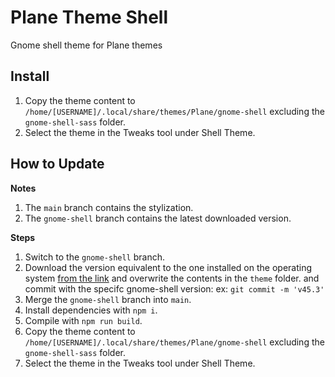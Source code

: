 # Plane Theme Shell

Gnome shell theme for Plane themes

## Install

1. Copy the theme content to `/home/[USERNAME]/.local/share/themes/Plane/gnome-shell` excluding the `gnome-shell-sass` folder.
2. Select the theme in the Tweaks tool under Shell Theme.

## How to Update

**Notes**

1. The `main` branch contains the stylization.
2. The `gnome-shell` branch contains the latest downloaded version.

**Steps**

1. Switch to the `gnome-shell` branch.
2. Download the version equivalent to the one installed on the operating system [from the link](https://gitlab.gnome.org/GNOME/gnome-shell/-/tree/main/data/theme?ref_type=heads) and overwrite the contents in the `theme` folder. and commit with the specifc gnome-shell version: ex: `git commit -m 'v45.3'`
3. Merge the `gnome-shell` branch into `main`.
4. Install dependencies with `npm i`.
5. Compile with `npm run build`.
6. Copy the theme content to `/home/[USERNAME]/.local/share/themes/Plane/gnome-shell` excluding the `gnome-shell-sass` folder.
7. Select the theme in the Tweaks tool under Shell Theme.

